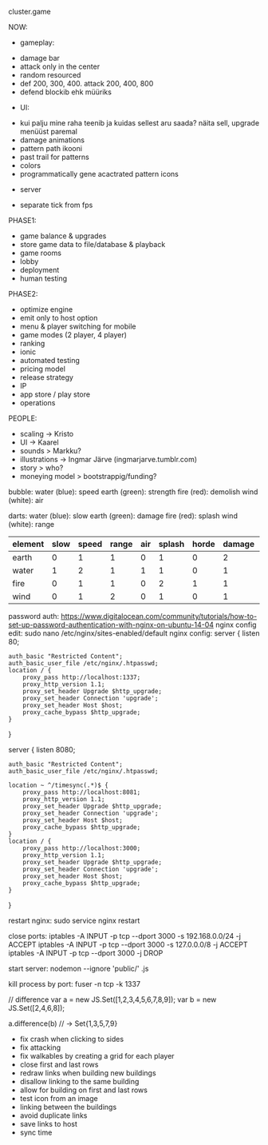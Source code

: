 cluster.game


NOW:
- gameplay:
* damage bar
* attack only in the center
* random resourced
* def 200, 300, 400. attack 200, 400, 800  
* defend blockib ehk müüriks

- UI:
* kui palju mine raha teenib ja kuidas sellest aru saada? näita sell, upgrade menüüst paremal
* damage animations
* pattern path ikooni
* past trail for patterns
* colors
* programmatically gene acactrated pattern icons

- server
* separate tick from fps

PHASE1:
* game balance & upgrades
* store game data to file/database & playback
* game rooms
* lobby
* deployment
* human testing

PHASE2:
* optimize engine
* emit only to host option
* menu & player switching for mobile
* game modes (2 player, 4 player)
* ranking
* ionic
* automated testing
* pricing model
* release strategy
* IP
* app store / play store
* operations

PEOPLE:
* scaling -> Kristo
* UI -> Kaarel
* sounds > Markku?
* illustrations -> Ingmar Järve (ingmarjarve.tumblr.com)
* story > who?
* moneying model > bootstrappig/funding?

bubble:
water (blue): speed
earth (green): strength
fire (red): demolish
wind (white): air

darts:
water (blue): slow
earth (green): damage
fire (red): splash
wind (white): range


element | slow      | speed     | range    | air       | splash   | horde    | damage    | strength  |
--------|-----------|-----------|----------|-----------|----------|----------|-----------|-----------|
earth   |  0        |  1        |  1       |  0        |  1       |  0       |  2        |  2        | 7
water   |  1        |  2        |  1       |  1        |  1       |  0       |  1        |  1        | 6
fire    |  0        |  1        |  1       |  0        |  2       |  1       |  1        |  1        | 5
wind    |  0        |  1        |  2       |  0        |  1       |  0       |  1        |  1        | 6


password auth:
https://www.digitalocean.com/community/tutorials/how-to-set-up-password-authentication-with-nginx-on-ubuntu-14-04
nginx config edit:
sudo nano /etc/nginx/sites-enabled/default
nginx config:
server {
    listen 80;

    auth_basic "Restricted Content";
    auth_basic_user_file /etc/nginx/.htpasswd;
    location / {
        proxy_pass http://localhost:1337;
        proxy_http_version 1.1;
        proxy_set_header Upgrade $http_upgrade;
        proxy_set_header Connection 'upgrade';
        proxy_set_header Host $host;
        proxy_cache_bypass $http_upgrade;
    }
}

server {
    listen 8080;

    auth_basic "Restricted Content";
    auth_basic_user_file /etc/nginx/.htpasswd;

	location ~ ^/timesync(.*)$ {
        proxy_pass http://localhost:8081;
        proxy_http_version 1.1;
        proxy_set_header Upgrade $http_upgrade;
        proxy_set_header Connection 'upgrade';
        proxy_set_header Host $host;
        proxy_cache_bypass $http_upgrade;
    }
    location / {
        proxy_pass http://localhost:3000;
        proxy_http_version 1.1;
        proxy_set_header Upgrade $http_upgrade;
        proxy_set_header Connection 'upgrade';
        proxy_set_header Host $host;
        proxy_cache_bypass $http_upgrade;
    }
}

restart nginx:
sudo service nginx restart

close ports:
iptables -A INPUT -p tcp --dport 3000 -s 192.168.0.0/24 -j ACCEPT
iptables -A INPUT -p tcp --dport 3000 -s 127.0.0.0/8 -j ACCEPT
iptables -A INPUT -p tcp --dport 3000 -j DROP

start server:
nodemon --ignore 'public/' .js

kill process by port:
fuser -n tcp -k 1337

// difference
var a = new JS.Set([1,2,3,4,5,6,7,8,9]);
var b = new JS.Set([2,4,6,8]);

a.difference(b)
// -> Set{1,3,5,7,9}

* fix crash when clicking to sides
* fix attacking
* fix walkables by creating a grid for each player
* close first and last rows
* redraw links when building new buildings
* disallow linking to the same building
* allow for building on first and last rows
* test icon from an image
* linking between the buildings
* avoid duplicate links
* save links to host
* sync time
